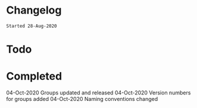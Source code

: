 # Changelog
`Started 28-Aug-2020`

# Todo

# Completed
04-Oct-2020 Groups updated and released
04-Oct-2020 Version numbers for groups added
04-Oct-2020 Naming conventions changed